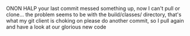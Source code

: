 ONON HALP
your last commit messed something up, now I can't pull or clone...
the problem seems to be with the build/classes/<error> directory, that's what my git client is choking on
please do another commit, so I pull again and have a look at our glorious new code